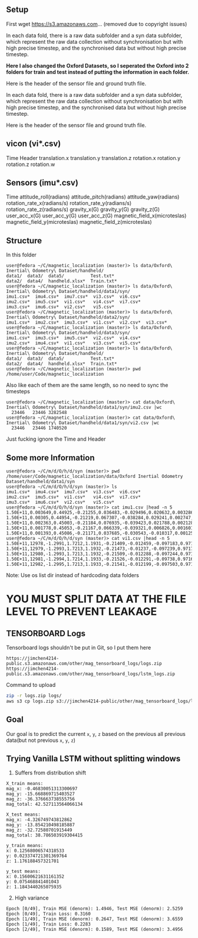 ## Setup

First wget https://s3.amazonaws.com...  (removed due to copyright issues)

In each data fold, there is a raw data subfolder and a syn data subfolder, which represent the raw data collection without synchronisation but with high precise timestep, and the synchronised data but without high precise timestep.

**Here I also changed the Oxford Datasets, so I seperated the Oxford into 2 folders for train and test instead of putting the information in each folder.**

Here is the header of the sensor file and ground truth file.

In each data fold, there is a raw data subfolder and a syn data subfolder, which represent the raw data collection without synchronisation but with high precise timestep, and the synchronised data but without high precise timestep.

Here is the header of the sensor file and ground truth file.

## vicon (vi*.csv)

Time  Header  translation.x translation.y translation.z rotation.x rotation.y rotation.z rotation.w

## Sensors (imu*.csv)

Time attitude_roll(radians) attitude_pitch(radians) attitude_yaw(radians) rotation_rate_x(radians/s) rotation_rate_y(radians/s) rotation_rate_z(radians/s) gravity_x(G) gravity_y(G) gravity_z(G) user_acc_x(G) user_acc_y(G) user_acc_z(G) magnetic_field_x(microteslas) magnetic_field_y(microteslas) magnetic_field_z(microteslas)

## Structure

In this folder
```
user@fedora ~/C/magnetic_localization (master)> ls data/Oxford\ Inertial\ Odometry\ Dataset/handheld/
data1/  data3/  data5/          Test.txt*
data2/  data4/  handheld.xlsx*  Train.txt*
user@fedora ~/C/magnetic_localization (master)> ls data/Oxford\ Inertial\ Odometry\ Dataset/handheld/data1/syn/
imu1.csv*  imu4.csv*  imu7.csv*  vi3.csv*  vi6.csv*
imu2.csv*  imu5.csv*  vi1.csv*   vi4.csv*  vi7.csv*
imu3.csv*  imu6.csv*  vi2.csv*   vi5.csv*
user@fedora ~/C/magnetic_localization (master)> ls data/Oxford\ Inertial\ Odometry\ Dataset/handheld/data2/syn/
imu1.csv*  imu2.csv*  imu3.csv*  vi1.csv*  vi2.csv*  vi3.csv*
user@fedora ~/C/magnetic_localization (master)> ls data/Oxford\ Inertial\ Odometry\ Dataset/handheld/data3/syn/
imu1.csv*  imu3.csv*  imu5.csv*  vi2.csv*  vi4.csv*
imu2.csv*  imu4.csv*  vi1.csv*   vi3.csv*  vi5.csv*
user@fedora ~/C/magnetic_localization (master)> ls data/Oxford\ Inertial\ Odometry\ Dataset/handheld/
data1/  data3/  data5/          Test.txt*
data2/  data4/  handheld.xlsx*  Train.txt*
user@fedora ~/C/magnetic_localization (master)> pwd
/home/user/Code/magnetic_localization
```

Also like each of them are the same length, so no need to sync the timesteps
```
user@fedora ~/C/magnetic_localization (master)> cat data/Oxford\ Inertial\ Odometry\ Dataset/handheld/data1/syn/imu2.csv |wc
  23446   23446 3282548
user@fedora ~/C/magnetic_localization (master)> cat data/Oxford\ Inertial\ Odometry\ Dataset/handheld/data1/syn/vi2.csv |wc
  23446   23446 1740520
```

Just fucking ignore the Time and Header

## Some more Information
```
user@fedora ~/C/m/d/O/h/d/syn (master)> pwd
/home/user/Code/magnetic_localization/data/Oxford Inertial Odometry Dataset/handheld/data1/syn
user@fedora ~/C/m/d/O/h/d/syn (master)> ls
imu1.csv*  imu4.csv*  imu7.csv*  vi3.csv*  vi6.csv*
imu2.csv*  imu5.csv*  vi1.csv*   vi4.csv*  vi7.csv*
imu3.csv*  imu6.csv*  vi2.csv*   vi5.csv*
user@fedora ~/C/m/d/O/h/d/syn (master)> cat imu1.csv |head -n 5
1.50E+11,0.003649,0.44925,-0.21255,0.036483,-0.029496,0.020632,0.003286,-0.43429,-0.90077,-0.002798,0.014599,-0.016836,-2.3577,-0.3717,-42.347
1.50E+11,0.00305,0.44954,-0.21219,0.067307,-0.038284,0.029241,0.002747,-0.43455,-0.90064,-0.004578,0.013712,-0.013968,-2.3576,-0.37186,-42.272
1.50E+11,0.002363,0.45003,-0.21184,0.076935,-0.039423,0.021788,0.002128,-0.43499,-0.90043,-0.007743,0.013192,-0.008427,-2.3576,-0.37186,-42.272
1.50E+11,0.001778,0.45053,-0.21167,0.066339,-0.039321,0.006826,0.001601,-0.43544,-0.90021,-0.006255,0.011814,-0.003259,-2.207,-0.59618,-42.27
1.50E+11,0.001393,0.45086,-0.21171,0.037685,-0.030543,-0.010317,0.001253,-0.43574,-0.90007,-0.003634,0.008648,0.000367,-2.207,-0.59618,-42.27
user@fedora ~/C/m/d/O/h/d/syn (master)> cat vi1.csv |head -n 5
1.50E+11,12978,-1.2991,1.7212,1.1931,-0.21409,-0.012459,-0.097183,0.97189
1.50E+11,12979,-1.2993,1.7213,1.1932,-0.21473,-0.01237,-0.097239,0.97174
1.50E+11,12980,-1.2993,1.7213,1.1932,-0.21509,-0.012288,-0.097244,0.97166
1.50E+11,12981,-1.2994,1.7214,1.1933,-0.21526,-0.012291,-0.09738,0.97161
1.50E+11,12982,-1.2995,1.7213,1.1933,-0.21541,-0.012199,-0.097503,0.97157
```

Note: Use os list dir instead of hardcoding data folders

# **YOU MUST SPLIT DATA AT THE FILE LEVEL TO PREVENT LEAKAGE**

## TENSORBOARD Logs

Tensorboard logs shouldn't be put in Git, so I put them here

`https://jimchen4214-public.s3.amazonaws.com/other/mag_tensorboard_logs/logs.zip`
`https://jimchen4214-public.s3.amazonaws.com/other/mag_tensorboard_logs/lstm_logs.zip`


Command to upload
```bash
zip -r logs.zip logs/
aws s3 cp logs.zip s3://jimchen4214-public/other/mag_tensorboard_logs/logs.zip
```

## Goal

Our goal is to predict the current `x`, `y`, `z` based on the previous all previous data(but not previous `x`, `y`, `z`)

## Trying Vanilla LSTM without splitting windows

1. Suffers from distribution shift

```
X_train means:
mag_x: -0.46830051313300697
mag_y: -15.668869715403527
mag_z: -36.376663738555756
mag_total: 42.527113564066134

X_test means:
mag_x: -4.326749743812862
mag_y: -13.854210498185887
mag_z: -32.72580701915449
mag_total: 38.786503919304415

y_train means:
x: 0.12568006574318533
y: 0.023374721301369764
z: 1.176188457321701

y_test means:
x: 0.15600621631161352
y: 0.075468841401043
z: 1.1843440265075935
```

2. High variance

```
Epoch [0/49], Train MSE (denorm): 1.4946, Test MSE (denorm): 2.5259
Epoch [0/49], Train Loss: 0.3160
Epoch [1/49], Train MSE (denorm): 0.2647, Test MSE (denorm): 3.6559
Epoch [1/49], Train Loss: 0.2283
Epoch [2/49], Train MSE (denorm): 0.1589, Test MSE (denorm): 3.4956
```
